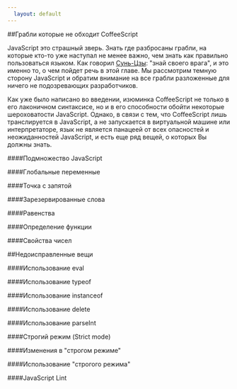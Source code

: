 ```yaml
---
  layout: default
---
```

##Грабли которые не обходит CoffeeScript

JavaScript это страшный зверь. Знать где разбросаны грабли, на которые кто-то уже наступал не менее важно, чем знать как правильно пользоваться языком. Как говорил [Сунь-Цзы][0]: "знай своего врага", и это именно то, о чем пойдет речь в этой главе. Мы рассмотрим темную сторону JavaScript и обратим внимание на все грабли разложенные для ничего не подозревающих разработчиков.

Как уже было написано во введении, изюминка CoffeeScript не только в его лаконичном синтаксисе, но и в его способности обойти  некоторые шероховатости JavaScript. Однако, в связи с тем, что CoffeeScript лишь транслируется в JavaScript, а не запускается в виртуальной машине или интерпретаторе, язык не является панацеей от всех опасностей и неожиданностей JavaScript, и есть еще ряд вещей, о которых Вы должны знать.

####Подмножество JavaScript

####Глобальные переменные

####Точка с запятой

####Зарезервированные слова

####Равенства

####Определение функции

####Свойства чисел

##Недоисправленные вещи

####Использование eval

####Использование typeof

####Использование instanceof

####Использование delete

####Использование parseInt

####Строгий режим (Strict mode)

####Изменения в "строгом режиме"

####Использование "строгого режима"

####JavaScript Lint

[0]: https://en.wikipedia.org/wiki/Sun_Tzu
